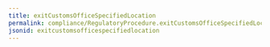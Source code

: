 ```yaml
---
title: exitCustomsOfficeSpecifiedLocation
permalink: compliance/RegulatoryProcedure.exitCustomsOfficeSpecifiedLocation.html
jsonid: exitcustomsofficespecifiedlocation
---
```

